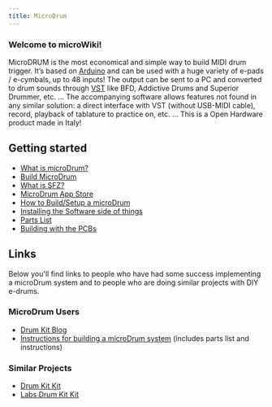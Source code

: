 ```yaml
---
title: MicroDrum
---
```

### Welcome to microWiki!

MicroDRUM is the most economical and simple way to build MIDI drum trigger.
It’s based on [Arduino](https://en.wikipedia.org/wiki/Arduino) and can be used
with a huge variety of e-pads / e-cymbals, up to 48 inputs!
The output can be sent to a PC and converted to drum sounds through [VST](https://en.wikipedia.org/wiki/Virtual_Studio_Technology)
like BFD, Addictive Drums and Superior Drummer, etc. …
The accompanying software allows features not found in any similar solution:
a direct interface with VST (without USB-MIDI cable), record, playback of
tablature to practice on, etc. … This is a Open Hardware product made in Italy!

## Getting started

* [What is microDrum?](/microdrum/about/)
* [Build MicroDrum](/microdrum/build/)
* [What is SFZ?](/microdrum/sfz/)
* [MicroDrum App Store](/microdrum/appstore/)
* [How to Build/Setup a microDrum](/microdrum/setup/)
* [Installing the Software side of things](/microdrum/software/)
* [Parts List](/microdrum/parts/)
* [Building with the PCBs](/microdrum/pcb/)

## Links

Below you'll find links to people who have had some success implementing a
microDrum system and to people who are doing similar projects with DIY e-drums.

### MicroDrum Users

* [Drum Kit Blog](http://arduinodrumkit.wordpress.com/)
* [Instructions for building a microDrum system](http://microdrum.altervista.org/forum/viewtopic.php?f=18&t=215%7CWesley%27s) (includes parts list and instructions) 

### Similar Projects

* [Drum Kit Kit](https://www.makershed.com/products/drum-kit-kit)
* [Labs Drum Kit Kit](http://www.spikenzielabs.com/SpikenzieLabs/DrumKitKit.html)

